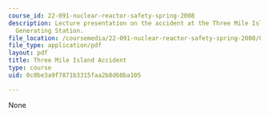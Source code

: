 ```yaml
---
course_id: 22-091-nuclear-reactor-safety-spring-2008
description: Lecture presentation on the accident at the Three Mile Island Nuclear
  Generating Station.
file_location: /coursemedia/22-091-nuclear-reactor-safety-spring-2008/0c0be3a9f7871b3315faa2b8d60ba105_MIT22_091S08_lec19.pdf
file_type: application/pdf
layout: pdf
title: Three Mile Island Accident
type: course
uid: 0c0be3a9f7871b3315faa2b8d60ba105

---
```

None